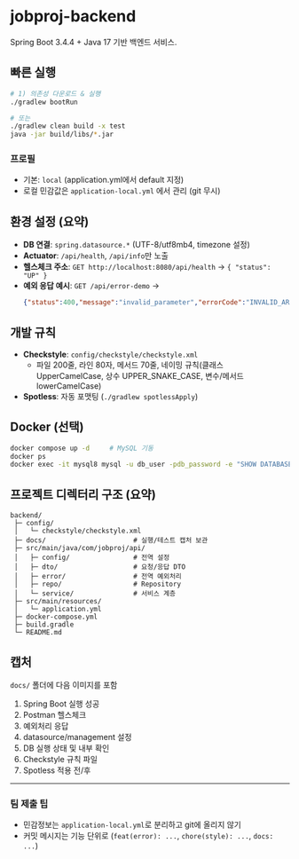 # jobproj-backend

Spring Boot 3.4.4 + Java 17 기반 백엔드 서비스.

## 빠른 실행

```bash
# 1) 의존성 다운로드 & 실행
./gradlew bootRun

# 또는
./gradlew clean build -x test
java -jar build/libs/*.jar
```

### 프로필
- 기본: `local` (application.yml에서 default 지정)
- 로컬 민감값은 `application-local.yml` 에서 관리 (git 무시)

## 환경 설정 (요약)

- **DB 연결**: `spring.datasource.*` (UTF-8/utf8mb4, timezone 설정)
- **Actuator**: `/api/health`, `/api/info`만 노출
- **헬스체크 주소**: `GET http://localhost:8080/api/health` → `{ "status": "UP" }`
- **예외 응답 예시**: `GET /api/error-demo` →
  ```json
  {"status":400,"message":"invalid_parameter","errorCode":"INVALID_ARGUMENT"}
  ```

## 개발 규칙

- **Checkstyle**: `config/checkstyle/checkstyle.xml`
  - 파일 200줄, 라인 80자, 메서드 70줄, 네이밍 규칙(클래스 UpperCamelCase, 상수 UPPER_SNAKE_CASE, 변수/메서드 lowerCamelCase)
- **Spotless**: 자동 포맷팅 (`./gradlew spotlessApply`)

## Docker (선택)

```bash
docker compose up -d     # MySQL 기동
docker ps
docker exec -it mysql8 mysql -u db_user -pdb_password -e "SHOW DATABASES;"
```

## 프로젝트 디렉터리 구조 (요약)

```
backend/
 ├─ config/
 │   └─ checkstyle/checkstyle.xml
 ├─ docs/                      # 실행/테스트 캡처 보관
 ├─ src/main/java/com/jobproj/api/
 │   ├─ config/                # 전역 설정
 │   ├─ dto/                   # 요청/응답 DTO
 │   ├─ error/                 # 전역 예외처리
 │   ├─ repo/                  # Repository
 │   └─ service/               # 서비스 계층
 ├─ src/main/resources/
 │   └─ application.yml
 ├─ docker-compose.yml
 ├─ build.gradle
 └─ README.md
```

## 캡처

`docs/` 폴더에 다음 이미지를 포함
1. Spring Boot 실행 성공
2. Postman 헬스체크
3. 예외처리 응답
4. datasource/management 설정
5. DB 실행 상태 및 내부 확인
6. Checkstyle 규칙 파일
7. Spotless 적용 전/후

---

### 팀 제출 팁
- 민감정보는 `application-local.yml`로 분리하고 git에 올리지 않기
- 커밋 메시지는 기능 단위로 (`feat(error): ...`, `chore(style): ...`, `docs: ...`)
